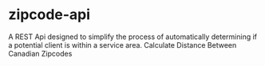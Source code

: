 # zipcode-api
A REST Api designed to simplify the process of automatically determining if a potential client is within a service area.
Calculate Distance Between Canadian Zipcodes
